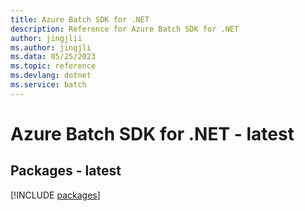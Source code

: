 ```yaml
---
title: Azure Batch SDK for .NET
description: Reference for Azure Batch SDK for .NET
author: jingjlii
ms.author: jingjli
ms.data: 05/25/2023
ms.topic: reference
ms.devlang: dotnet
ms.service: batch
---
```

# Azure Batch SDK for .NET - latest
## Packages - latest
[!INCLUDE [packages](batch-index.md)]